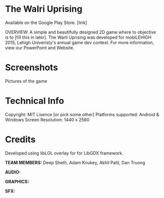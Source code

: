 # The Walri Uprising

Available on the Google Play Store. [link]

OVERVIEW:
A simple and beautifully designed 2D game where to objective is to [fill this in later].
The Warli Uprising was developed for mobiLEHIGH 2015, Lehigh Univeristy's annual game dev contest.
For more information, view our PowerPoint and Website.

# Screenshots

Pictures of the game

# Technical Info

Copyright: MIT Lisence [or pick some other]
Platforms supported: Android & Windows
Screen Resolution: 1440 x 2560

# Credits

Developed using libLOL overlay for for LibGDX framework.

**TEAM MEMBERS:** Deep Sheth, Adam Knukey, Akhil Patil, Dan Truong

**AUDIO:**

**GRAPHICS:**

**SFX:**
